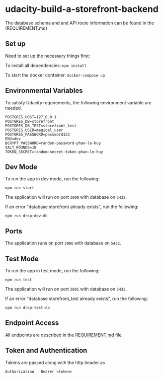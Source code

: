 # udacity-build-a-storefront-backend

The database schema and and API route information can be found in the (REQUIREMENT.md)

## Set up

Need to set up the necessary things first:

To install all dependencies:
`npm install`

To start the docker container:
`docker-compose up`

## Environmental Variables

To satisfy Udacity requirements, the following environment variable are needed.

```
POSTGRES_HOST=127.0.0.1
POSTGRES_DB=storefront
POSTGRES_DB_TEST=storefront_test
POSTGRES_USER=magical_user
POSTGRES_PASSWORD=password123
ENV=dev
BCRYPT_PASSWORD=random-password-phan-le-huy
SALT_ROUNDS=10
TOKEN_SECRET=random-secret-token-phan-le-huy

```

## Dev Mode

To run the app in dev mode, run the following:

`npm run start`

The application will run on port ```3000``` with database on ```5432```.

If an error "database storefront already exists", run the following:

`npm run drop-dev-db`


## Ports

The application runs on port ```3000``` with database on ```5432```.

## Test Mode

To run the app in test mode, run the following:

`npm run test`

The application will run on port ```3001``` with database on ```5432```.

If an error "database storefront_test already exists", run the following:

`npm run drop-test-db`

## Endpoint Access

All endpoints are described in the [REQUIREMENT.md](REQUIREMENTS.md) file.

## Token and Authentication

Tokens are passed along with the http header as

```
Authorization   Bearer <token>
```
